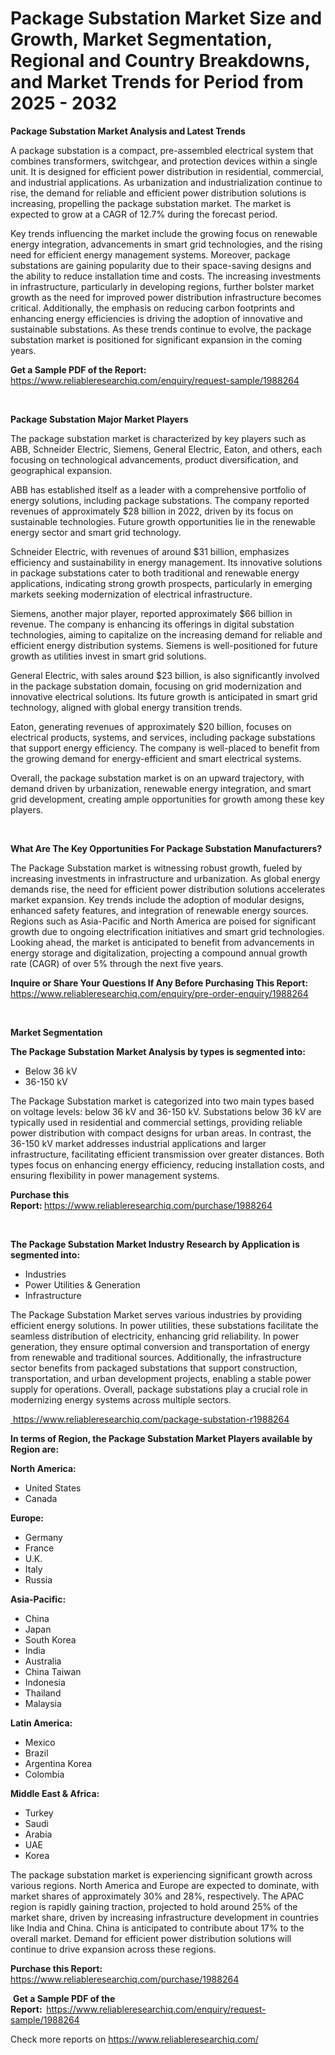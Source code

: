 <p><h1>Package Substation Market Size and Growth, Market Segmentation, Regional and Country Breakdowns, and Market Trends for Period from 2025 -  2032</h1></p><p><strong>Package Substation Market Analysis and Latest Trends</strong></p>
<p><p>A package substation is a compact, pre-assembled electrical system that combines transformers, switchgear, and protection devices within a single unit. It is designed for efficient power distribution in residential, commercial, and industrial applications. As urbanization and industrialization continue to rise, the demand for reliable and efficient power distribution solutions is increasing, propelling the package substation market. The market is expected to grow at a CAGR of 12.7% during the forecast period.</p><p>Key trends influencing the market include the growing focus on renewable energy integration, advancements in smart grid technologies, and the rising need for efficient energy management systems. Moreover, package substations are gaining popularity due to their space-saving designs and the ability to reduce installation time and costs. The increasing investments in infrastructure, particularly in developing regions, further bolster market growth as the need for improved power distribution infrastructure becomes critical. Additionally, the emphasis on reducing carbon footprints and enhancing energy efficiencies is driving the adoption of innovative and sustainable substations. As these trends continue to evolve, the package substation market is positioned for significant expansion in the coming years.</p></p>
<p><strong>Get a Sample PDF of the Report:&nbsp;</strong> <a href="https://www.reliableresearchiq.com/enquiry/request-sample/1988264?utm_campaign=1906&utm_medium=2&utm_source=Github&utm_content=ia&utm_term=13022025&utm_id=package-substation">https://www.reliableresearchiq.com/enquiry/request-sample/1988264</a></p>
<p>&nbsp;</p>
<p><strong>Package Substation Major Market Players</strong></p>
<p><p>The package substation market is characterized by key players such as ABB, Schneider Electric, Siemens, General Electric, Eaton, and others, each focusing on technological advancements, product diversification, and geographical expansion. </p><p>ABB has established itself as a leader with a comprehensive portfolio of energy solutions, including package substations. The company reported revenues of approximately $28 billion in 2022, driven by its focus on sustainable technologies. Future growth opportunities lie in the renewable energy sector and smart grid technology.</p><p>Schneider Electric, with revenues of around $31 billion, emphasizes efficiency and sustainability in energy management. Its innovative solutions in package substations cater to both traditional and renewable energy applications, indicating strong growth prospects, particularly in emerging markets seeking modernization of electrical infrastructure.</p><p>Siemens, another major player, reported approximately $66 billion in revenue. The company is enhancing its offerings in digital substation technologies, aiming to capitalize on the increasing demand for reliable and efficient energy distribution systems. Siemens is well-positioned for future growth as utilities invest in smart grid solutions.</p><p>General Electric, with sales around $23 billion, is also significantly involved in the package substation domain, focusing on grid modernization and innovative electrical solutions. Its future growth is anticipated in smart grid technology, aligned with global energy transition trends.</p><p>Eaton, generating revenues of approximately $20 billion, focuses on electrical products, systems, and services, including package substations that support energy efficiency. The company is well-placed to benefit from the growing demand for energy-efficient and smart electrical systems.</p><p>Overall, the package substation market is on an upward trajectory, with demand driven by urbanization, renewable energy integration, and smart grid development, creating ample opportunities for growth among these key players.</p></p>
<p>&nbsp;</p>
<p><strong>What Are The Key Opportunities For Package Substation Manufacturers?</strong></p>
<p><p>The Package Substation market is witnessing robust growth, fueled by increasing investments in infrastructure and urbanization. As global energy demands rise, the need for efficient power distribution solutions accelerates market expansion. Key trends include the adoption of modular designs, enhanced safety features, and integration of renewable energy sources. Regions such as Asia-Pacific and North America are poised for significant growth due to ongoing electrification initiatives and smart grid technologies. Looking ahead, the market is anticipated to benefit from advancements in energy storage and digitalization, projecting a compound annual growth rate (CAGR) of over 5% through the next five years.</p></p>
<p><strong>Inquire or Share Your Questions If Any Before Purchasing This Report:</strong> <a href="https://www.reliableresearchiq.com/enquiry/pre-order-enquiry/1988264?utm_campaign=1906&utm_medium=2&utm_source=Github&utm_content=ia&utm_term=13022025&utm_id=package-substation">https://www.reliableresearchiq.com/enquiry/pre-order-enquiry/1988264</a></p>
<p>&nbsp;</p>
<p><strong>Market Segmentation</strong></p>
<p><strong>The Package Substation Market Analysis by types is segmented into:</strong></p>
<p><ul><li>Below 36 kV</li><li>36-150 kV</li></ul></p>
<p><p>The Package Substation market is categorized into two main types based on voltage levels: below 36 kV and 36-150 kV. Substations below 36 kV are typically used in residential and commercial settings, providing reliable power distribution with compact designs for urban areas. In contrast, the 36-150 kV market addresses industrial applications and larger infrastructure, facilitating efficient transmission over greater distances. Both types focus on enhancing energy efficiency, reducing installation costs, and ensuring flexibility in power management systems.</p></p>
<p><strong>Purchase this Report:&nbsp;</strong><a href="https://www.reliableresearchiq.com/purchase/1988264?utm_campaign=1906&utm_medium=2&utm_source=Github&utm_content=ia&utm_term=13022025&utm_id=package-substation">https://www.reliableresearchiq.com/purchase/1988264</a></p>
<p>&nbsp;</p>
<p><strong>The Package Substation Market Industry Research by Application is segmented into:</strong></p>
<p><ul><li>Industries</li><li>Power Utilities & Generation</li><li>Infrastructure</li></ul></p>
<p><p>The Package Substation Market serves various industries by providing efficient energy solutions. In power utilities, these substations facilitate the seamless distribution of electricity, enhancing grid reliability. In power generation, they ensure optimal conversion and transportation of energy from renewable and traditional sources. Additionally, the infrastructure sector benefits from packaged substations that support construction, transportation, and urban development projects, enabling a stable power supply for operations. Overall, package substations play a crucial role in modernizing energy systems across multiple sectors.</p></p>
<p><a href="https://www.reliableresearchiq.com/package-substation-r1988264?utm_campaign=1906&utm_medium=2&utm_source=Github&utm_content=ia&utm_term=13022025&utm_id=package-substation">&nbsp;https://www.reliableresearchiq.com/package-substation-r1988264</a></p>
<p><strong>In terms of Region, the Package Substation Market Players available by Region are:</strong></p>
<p>
    <p> <strong> North America: </strong>
        <ul>
            <li>United States</li>
            <li>Canada</li>
        </ul>
        </p> 
    <p> <strong> Europe: </strong>
        <ul>
            <li>Germany</li>
            <li>France</li>
            <li>U.K.</li>
            <li>Italy</li>
            <li>Russia</li>
        </ul>
        </p> 
    <p> <strong> Asia-Pacific: </strong>
        <ul>
            <li>China</li>
            <li>Japan</li>
            <li>South Korea</li>
            <li>India</li>
            <li>Australia</li>
            <li>China Taiwan</li>
            <li>Indonesia</li>
            <li>Thailand</li>
            <li>Malaysia</li>
        </ul>
        </p> 
    <p> <strong> Latin America: </strong>
        <ul>
            <li>Mexico</li>
            <li>Brazil</li>
            <li>Argentina Korea</li>
            <li>Colombia</li>
        </ul>
        </p> 
    <p> <strong> Middle East & Africa: </strong>
        <ul>
            <li>Turkey</li>
            <li>Saudi</li>
            <li>Arabia</li>
            <li>UAE</li>
            <li>Korea</li>
        </ul>
    </p>
    </p>
<p><p>The package substation market is experiencing significant growth across various regions. North America and Europe are expected to dominate, with market shares of approximately 30% and 28%, respectively. The APAC region is rapidly gaining traction, projected to hold around 25% of the market share, driven by increasing infrastructure development in countries like India and China. China is anticipated to contribute about 17% to the overall market. Demand for efficient power distribution solutions will continue to drive expansion across these regions.</p></p>
<p><strong>Purchase this Report: </strong><a href="https://www.reliableresearchiq.com/purchase/1988264?utm_campaign=1906&utm_medium=2&utm_source=Github&utm_content=ia&utm_term=13022025&utm_id=package-substation">https://www.reliableresearchiq.com/purchase/1988264</a></p>
<p>&nbsp;<strong>Get a Sample PDF of the Report:&nbsp;&nbsp;</strong><a href="https://www.reliableresearchiq.com/enquiry/request-sample/1988264?utm_campaign=1906&utm_medium=2&utm_source=Github&utm_content=ia&utm_term=13022025&utm_id=package-substation">https://www.reliableresearchiq.com/enquiry/request-sample/1988264</a></p>
<p><strong></strong></p>
<p>Check more reports on <a href="https://www.reliableresearchiq.com/?utm_campaign=1906&utm_medium=2&utm_source=Github&utm_content=ia&utm_term=13022025&utm_id=package-substation">https://www.reliableresearchiq.com/</a></p>